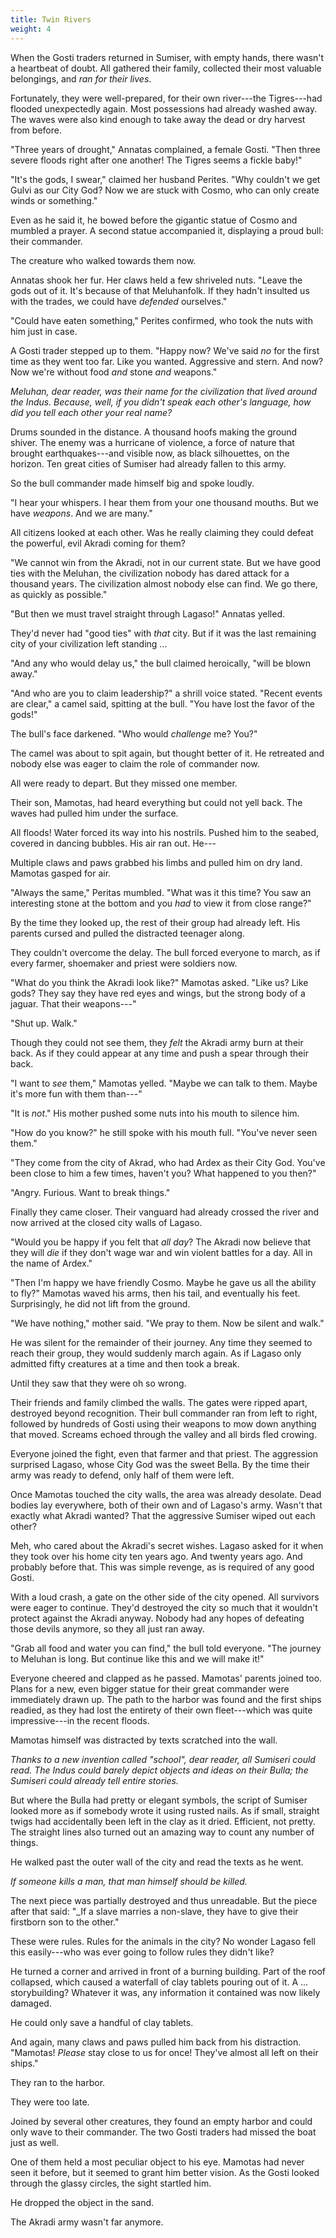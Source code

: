 ```yaml
---
title: Twin Rivers
weight: 4
---
```

When the Gosti traders returned in Sumiser, with empty hands, there wasn't a heartbeat of doubt. All gathered their family, collected their most valuable belongings, and _ran for their lives_.

Fortunately, they were well-prepared, for their own river---the Tigres---had flooded unexpectedly again. Most possessions had already washed away. The waves were also kind enough to take away the dead or dry harvest from before.

"Three years of drought," Annatas complained, a female Gosti. "Then three severe floods right after one another! The Tigres seems a fickle baby!"

"It's the gods, I swear," claimed her husband Perites. "Why couldn't we get Gulvi as our City God? Now we are stuck with Cosmo, who can only create winds or something."

Even as he said it, he bowed before the gigantic statue of Cosmo and mumbled a prayer. A second statue accompanied it, displaying a proud bull: their commander.

The creature who walked towards them now.

Annatas shook her fur. Her claws held a few shriveled nuts. "Leave the gods out of it. It's because of that Meluhanfolk. If they hadn't insulted us with the trades, we could have _defended_ ourselves."

"Could have eaten something," Perites confirmed, who took the nuts with him just in case.

A Gosti trader stepped up to them. "Happy now? We've said _no_ for the first time as they went too far. Like you wanted. Aggressive and stern. And now? Now we're without food _and_ stone _and_ weapons."

_Meluhan, dear reader, was their name for the civilization that lived around the Indus. Because, well, if you didn't speak each other's language, how did you tell each other your real name?_

Drums sounded in the distance. A thousand hoofs making the ground shiver. The enemy was a hurricane of violence, a force of nature that brought earthquakes---and visible now, as black silhouettes, on the horizon. Ten great cities of Sumiser had already fallen to this army.

So the bull commander made himself big and spoke loudly.

"I hear your whispers. I hear them from your one thousand mouths. But we have _weapons_. And we are many."

All citizens looked at each other. Was he really claiming they could defeat the powerful, evil Akradi coming for them?

"We cannot win from the Akradi, not in our current state. But we have good ties with the Meluhan, the civilization nobody has dared attack for a thousand years. The civilization almost nobody else can find. We go there, as quickly as possible."

"But then we must travel straight through Lagaso!" Annatas yelled.

They'd never had "good ties" with _that_ city. But if it was the last remaining city of your civilization left standing ...

"And any who would delay us," the bull claimed heroically, "will be blown away."

"And who are you to claim leadership?" a shrill voice stated. "Recent events are clear," a camel said, spitting at the bull. "You have lost the favor of the gods!"

The bull's face darkened. "Who would _challenge_ me? You?"

The camel was about to spit again, but thought better of it. He retreated and nobody else was eager to claim the role of commander now.

All were ready to depart. But they missed one member.

Their son, Mamotas, had heard everything but could not yell back. The waves had pulled him under the surface.

All floods! Water forced its way into his nostrils. Pushed him to the seabed, covered in dancing bubbles. His air ran out. He---

Multiple claws and paws grabbed his limbs and pulled him on dry land. Mamotas gasped for air.

"Always the same," Peritas mumbled. "What was it this time? You saw an interesting stone at the bottom and you _had_ to view it from close range?"

By the time they looked up, the rest of their group had already left. His parents cursed and pulled the distracted teenager along.

They couldn't overcome the delay. The bull forced everyone to march, as if every farmer, shoemaker and priest were soldiers now.

"What do you think the Akradi look like?" Mamotas asked. "Like us? Like gods? They say they have red eyes and wings, but the strong body of a jaguar. That their weapons---"

"Shut up. Walk."

Though they could not see them, they _felt_ the Akradi army burn at their back. As if they could appear at any time and push a spear through their back.

"I want to _see_ them," Mamotas yelled. "Maybe we can talk to them. Maybe it's more fun with them than---"

"It is _not_." His mother pushed some nuts into his mouth to silence him.

"How do you know?" he still spoke with his mouth full. "You've never seen them."

"They come from the city of Akrad, who had Ardex as their City God. You've been close to him a few times, haven't you? What happened to you then?"

"Angry. Furious. Want to break things."

Finally they came closer. Their vanguard had already crossed the river and now arrived at the closed city walls of Lagaso.

"Would you be happy if you felt that _all day_? The Akradi now believe that they will _die_ if they don't wage war and win violent battles for a day. All in the name of Ardex."

"Then I'm happy we have friendly Cosmo. Maybe he gave us all the ability to fly?" Mamotas waved his arms, then his tail, and eventually his feet. Surprisingly, he did not lift from the ground.

"We have nothing," mother said. "We pray to them. Now be silent and walk."

He was silent for the remainder of their journey. Any time they seemed to reach their group, they would suddenly march again. As if Lagaso only admitted fifty creatures at a time and then took a break.

Until they saw that they were oh so wrong.

Their friends and family climbed the walls. The gates were ripped apart, destroyed beyond recognition. Their bull commander ran from left to right, followed by hundreds of Gosti using their weapons to mow down anything that moved. Screams echoed through the valley and all birds fled crowing.

Everyone joined the fight, even that farmer and that priest. The aggression surprised Lagaso, whose City God was the sweet Bella. By the time their army was ready to defend, only half of them were left.

Once Mamotas touched the city walls, the area was already desolate. Dead bodies lay everywhere, both of their own and of Lagaso's army. Wasn't that exactly what Akradi wanted? That the aggressive Sumiser wiped out each other? 

Meh, who cared about the Akradi's secret wishes. Lagaso asked for it when they took over his home city ten years ago. And twenty years ago. And probably before that. This was simple revenge, as is required of any good Gosti.

With a loud crash, a gate on the other side of the city opened. All survivors were eager to continue. They'd destroyed the city so much that it wouldn't protect against the Akradi anyway. Nobody had any hopes of defeating those devils anymore, so they all just ran away.

"Grab all food and water you can find," the bull told everyone. "The journey to Meluhan is long. But continue like this and we will make it!"

Everyone cheered and clapped as he passed. Mamotas' parents joined too. Plans for a new, even bigger statue for their great commander were immediately drawn up. The path to the harbor was found and the first ships readied, as they had lost the entirety of their own fleet---which was quite impressive---in the recent floods.

Mamotas himself was distracted by texts scratched into the wall.

_Thanks to a new invention called "school", dear reader, all Sumiseri could read. The Indus could barely depict objects and ideas on their Bulla; the Sumiseri could already tell entire stories._

But where the Bulla had pretty or elegant symbols, the script of Sumiser looked more as if somebody wrote it using rusted nails. As if small, straight twigs had accidentally been left in the clay as it dried. Efficient, not pretty. The straight lines also turned out an amazing way to count any number of things.

He walked past the outer wall of the city and read the texts as he went.

_If someone kills a man, that man himself should be killed._

The next piece was partially destroyed and thus unreadable. But the piece after that said: "_If a slave marries a non-slave, they have to give their firstborn son to the other."

These were rules. Rules for the animals in the city? No wonder Lagaso fell this easily---who was ever going to follow rules they didn't like?

He turned a corner and arrived in front of a burning building. Part of the roof collapsed, which caused a waterfall of clay tablets pouring out of it. A ... storybuilding? Whatever it was, any information it contained was now likely damaged.

He could only save a handful of clay tablets.

And again, many claws and paws pulled him back from his distraction. "Mamotas! _Please_ stay close to us for once! They've almost all left on their ships."

They ran to the harbor.

They were too late.

Joined by several other creatures, they found an empty harbor and could only wave to their commander. The two Gosti traders had missed the boat just as well.

One of them held a most peculiar object to his eye. Mamotas had never seen it before, but it seemed to grant him better vision. As the Gosti looked through the glassy circles, the sight startled him.

He dropped the object in the sand.

The Akradi army wasn't far anymore.